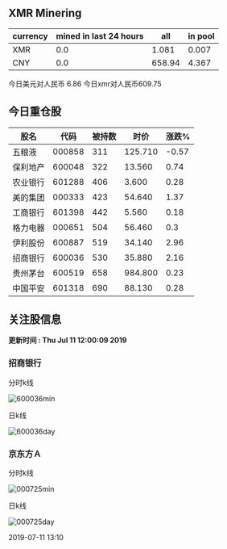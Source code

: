 ## XMR Minering

|currency|mined in last 24 hours|all|in pool|
|---|---|---|---|
|XMR|0.0|1.081|0.007|
|CNY|0.0|658.94|4.367|

今日美元对人民币 6.86	今日xmr对人民币609.75


## 今日重仓股 

|股名|代码|被持数|时价|涨跌%|
|---|---|---|---|---|
|五粮液|000858|311|125.710|-0.57|
|保利地产|600048|322|13.560|0.74|
|农业银行|601288|406|3.600|0.28|
|美的集团|000333|423|54.640|1.37|
|工商银行|601398|442|5.560|0.18|
|格力电器|000651|504|56.460|0.3|
|伊利股份|600887|519|34.140|2.96|
|招商银行|600036|530|35.880|2.16|
|贵州茅台|600519|658|984.800|0.23|
|中国平安|601318|690|88.130|0.28|

## 关注股信息
**更新时间 : Thu Jul 11 12:00:09 2019**
### 招商银行 
分时k线

![600036min](http://image.sinajs.cn/newchart/min/n/sh600036.gif)

日k线

![600036day](http://image.sinajs.cn/newchart/daily/n/sh600036.gif)

### 京东方Ａ 
分时k线

![000725min](http://image.sinajs.cn/newchart/min/n/sz000725.gif)

日k线

![000725day](http://image.sinajs.cn/newchart/daily/n/sz000725.gif)

2019-07-11 13:10